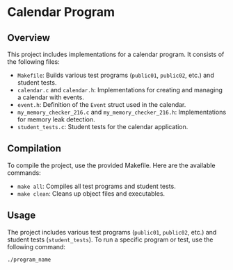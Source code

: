 # Calendar Program

## Overview
This project includes implementations for a calendar program. It consists of the following files:

- `Makefile`: Builds various test programs (`public01`, `public02`, etc.) and student tests.
- `calendar.c` and `calendar.h`: Implementations for creating and managing a calendar with events.
- `event.h`: Definition of the `Event` struct used in the calendar.
- `my_memory_checker_216.c` and `my_memory_checker_216.h`: Implementations for memory leak detection.
- `student_tests.c`: Student tests for the calendar application.

## Compilation
To compile the project, use the provided Makefile. Here are the available commands:

- `make all`: Compiles all test programs and student tests.
- `make clean`: Cleans up object files and executables.

## Usage
The project includes various test programs (`public01`, `public02`, etc.) and student tests (`student_tests`). To run a specific program or test, use the following command:

```bash
./program_name
